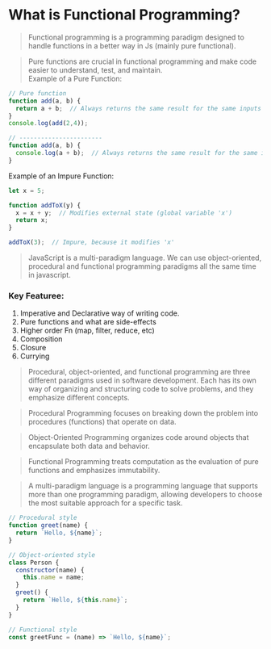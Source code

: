 # What is Functional Programming?
> Functional programming is a programming paradigm designed to handle functions in a better way in Js (mainly pure functional).

> Pure functions are crucial in functional programming and make code easier to understand, test, and maintain.<br>
Example of a Pure Function:
```js
// Pure function
function add(a, b) {
  return a + b;  // Always returns the same result for the same inputs
}
console.log(add(2,4));

// -----------------------
function add(a, b) {
  console.log(a + b);  // Always returns the same result for the same inputs but still impure since console is fn present outsider. hence use above.
}
```

Example of an Impure Function:
```js
let x = 5;

function addToX(y) {
  x = x + y;  // Modifies external state (global variable 'x')
  return x;
}

addToX(3);  // Impure, because it modifies 'x'

```

> JavaScript is a multi-paradigm language. We can use object-oriented, procedural and functional programming paradigms all the same time in javascript.

### Key Featuree:
1. Imperative and Declarative way of writing code.
2. Pure functions and what are side-effects
3. Higher order Fn (map, filter, reduce, etc)
4. Composition
5. Closure
6. Currying

> Procedural, object-oriented, and functional programming are three different paradigms used in software development. Each has its own way of organizing and structuring code to solve problems, and they emphasize different concepts.

> Procedural Programming focuses on breaking down the problem into procedures (functions) that operate on data.

> Object-Oriented Programming organizes code around objects that encapsulate both data and behavior.

> Functional Programming treats computation as the evaluation of pure functions and emphasizes immutability.


> A multi-paradigm language is a programming language that supports more than one programming paradigm, allowing developers to choose the most suitable approach for a specific task. 

```js
// Procedural style
function greet(name) {
  return `Hello, ${name}`;
}

// Object-oriented style
class Person {
  constructor(name) {
    this.name = name;
  }
  greet() {
    return `Hello, ${this.name}`;
  }
}

// Functional style
const greetFunc = (name) => `Hello, ${name}`;

```